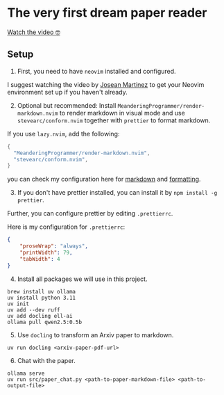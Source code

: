 # The very first dream paper reader

[Watch the video 🤓](https://www.youtube.com/watch?v=qZzK-2GQq7k)

## Setup

1. First, you need to have `neovim` installed and configured.

I suggest watching the video by
[Josean Martinez](https://www.youtube.com/watch?v=6pAG3BHurdM&t=3170s) to get your
Neovim environment set up if you haven't already.

2. Optional but recommended: Install `MeanderingProgrammer/render-markdown.nvim` to
   render markdown in visual mode and use `stevearc/conform.nvim` together with
   `prettier` to format markdown.

If you use `lazy.nvim`, add the following:

```lua
{
  "MeanderingProgrammer/render-markdown.nvim",
  "stevearc/conform.nvim",
}
```

you can check my configuration here for [markdown](./src/markdown.lua) and
[formatting](./src/formatting.lua).

3. If you don't have prettier installed, you can install it by
   `npm install -g prettier`.

Further, you can configure prettier by editing `.prettierrc`.

Here is my configuration for `.prettierrc`:

```json
{
    "proseWrap": "always",
    "printWidth": 79,
    "tabWidth": 4
}
```

4. Install all packages we will use in this project.

```fish
brew install uv ollama
uv install python 3.11
uv init
uv add --dev ruff
uv add docling ell-ai
ollama pull qwen2.5:0.5b
```

5. Use `docling` to transform an Arxiv paper to markdown.

```fish
uv run docling <arxiv-paper-pdf-url>
```

6. Chat with the paper.

```fish
ollama serve
uv run src/paper_chat.py <path-to-paper-markdown-file> <path-to-output-file>
```
